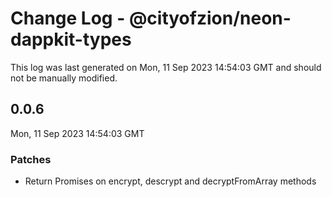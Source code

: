 # Change Log - @cityofzion/neon-dappkit-types

This log was last generated on Mon, 11 Sep 2023 14:54:03 GMT and should not be manually modified.

## 0.0.6
Mon, 11 Sep 2023 14:54:03 GMT

### Patches

- Return Promises on encrypt, descrypt and decryptFromArray methods

